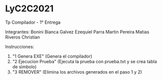 # LyC2C2021
Tp Compilador - 1° Entrega 

Integrantes:
Bonini Bianca
Galvez Ezequiel
Parra Martin
Pereira Matias
Riveros Christian

Instrucciones:
1) "1 Genera EXE" (Genera el compilador)
2) "2 Ejecucion Prueba" (Ejecuta la prueba con prueba.txt y se crea tabla de simbolo)
3) "3 REMOVER" (Elimina los archivos generados en el paso 1 y 2)

